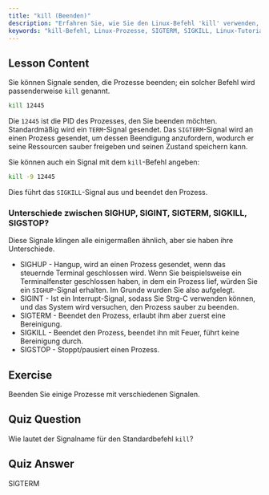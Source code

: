 ```yaml
---
title: "kill (Beenden)"
description: "Erfahren Sie, wie Sie den Linux-Befehl 'kill' verwenden, um Prozesse zu beenden. Verstehen Sie SIGTERM, SIGKILL und andere Signale für die Prozessverwaltung. Beginnen Sie jetzt mit dem Lernen!"
keywords: "kill-Befehl, Linux-Prozesse, SIGTERM, SIGKILL, Linux-Tutorial, Anfänger, Prozessverwaltung, Linux-Anleitung"
---
```


## Lesson Content

Sie können Signale senden, die Prozesse beenden; ein solcher Befehl wird passenderweise `kill` genannt.

```bash
kill 12445
```

Die `12445` ist die PID des Prozesses, den Sie beenden möchten. Standardmäßig wird ein `TERM`-Signal gesendet. Das `SIGTERM`-Signal wird an einen Prozess gesendet, um dessen Beendigung anzufordern, wodurch er seine Ressourcen sauber freigeben und seinen Zustand speichern kann.

Sie können auch ein Signal mit dem `kill`-Befehl angeben:

```bash
kill -9 12445
```

Dies führt das `SIGKILL`-Signal aus und beendet den Prozess.

### Unterschiede zwischen SIGHUP, SIGINT, SIGTERM, SIGKILL, SIGSTOP?

Diese Signale klingen alle einigermaßen ähnlich, aber sie haben ihre Unterschiede.

- SIGHUP - Hangup, wird an einen Prozess gesendet, wenn das steuernde Terminal geschlossen wird. Wenn Sie beispielsweise ein Terminalfenster geschlossen haben, in dem ein Prozess lief, würden Sie ein `SIGHUP`-Signal erhalten. Im Grunde wurden Sie also aufgelegt.
- SIGINT - Ist ein Interrupt-Signal, sodass Sie Strg-C verwenden können, und das System wird versuchen, den Prozess sauber zu beenden.
- SIGTERM - Beendet den Prozess, erlaubt ihm aber zuerst eine Bereinigung.
- SIGKILL - Beendet den Prozess, beendet ihn mit Feuer, führt keine Bereinigung durch.
- SIGSTOP - Stoppt/pausiert einen Prozess.

## Exercise

Beenden Sie einige Prozesse mit verschiedenen Signalen.

## Quiz Question

Wie lautet der Signalname für den Standardbefehl `kill`?

## Quiz Answer

SIGTERM
